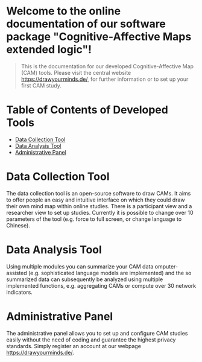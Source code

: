 Welcome to the online documentation of our software package "Cognitive-Affective Maps extended logic"!
===============================================

<!-- 
[![Documentation Status](https://readthedocs.org/projects/example-mkdocs-basic/badge/?version=latest)](https://example-mkdocs-basic.readthedocs.io/en/latest/?badge=latest)
 -->

 > This is the documentation for our developed Cognitive-Affective Map (CAM) tools. Please visit the central website <a href="https://drawyourminds.de/" target="_blank">https://drawyourminds.de/</a>, for further information or to set up your first CAM study.


# Table of Contents of Developed Tools

- [Data Collection Tool](#data-collection-tool)
- [Data Analysis Tool](#data-analysis-tool)
- [Administrative Panel](#administrative-panel)


# Data Collection Tool

The data collection tool is an open-source software to draw CAMs. It aims to offer people an easy and intuitive interface on which they could draw their own mind map within online studies. There is a participant view and a researcher view to set up studies. Currently it is possible to change over 10 parameters of the tool (e.g. force to full screen, or change language to Chinese).


# Data Analysis Tool

Using multiple modules you can summarize your CAM data omputer-assisted (e.g. sophisticated language models are implemented) and the so summarized data can subsequently be analyzed using multiple implemented functions, e.g. aggregating CAMs or compute over 30 network indicators. 

# Administrative Panel

The administrative panel allows you to set up and configure CAM studies easily without the need of coding and guarantee the highest privacy standards. Simply register an account at our webpage <a href="https://drawyourminds.de/" target="_blank">https://drawyourminds.de/</a>.